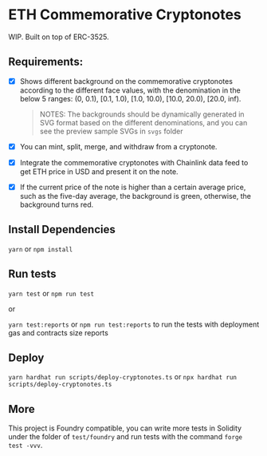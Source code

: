 # ETH Commemorative Cryptonotes

WIP. Built on top of ERC-3525.

## Requirements:

- [x] Shows different background on the commemorative cryptonotes according to the different face values, with the denomination in the below 5 ranges: (0, 0.1), [0.1, 1.0), [1.0, 10.0), [10.0, 20.0), [20.0, inf).

  > NOTES: The backgrounds should be dynamically generated in SVG format based on the different denominations, and you can see the preview sample SVGs in `svgs` folder

- [x] You can mint, split, merge, and withdraw from a cryptonote.

- [x] Integrate the commemorative cryptonotes with Chainlink data feed to get ETH price in USD and present it on the note.

- [x] If the current price of the note is higher than a certain average price, such as the five-day average, the background is green, otherwise, the background turns red.

## Install Dependencies

`yarn` or `npm install`

## Run tests

`yarn test` or `npm run test`

or

`yarn test:reports` or `npm run test:reports` to run the tests with deployment gas and contracts size reports

## Deploy

`yarn hardhat run scripts/deploy-cryptonotes.ts` or `npx hardhat run scripts/deploy-cryptonotes.ts`

## More

This project is Foundry compatible, you can write more tests in Solidity under the folder of `test/foundry` and run tests with the command `forge test -vvv`.
